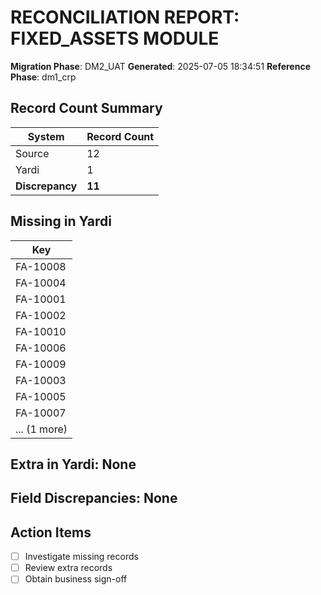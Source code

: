 # RECONCILIATION REPORT: FIXED_ASSETS MODULE

**Migration Phase**: DM2_UAT
**Generated**: 2025-07-05 18:34:51
**Reference Phase**: dm1_crp

## Record Count Summary
| System | Record Count |
|--------|--------------|
| Source | 12 |
| Yardi | 1 |
| **Discrepancy** | **11** |

## Missing in Yardi
| Key |
|-----|
| FA-10008 |
| FA-10004 |
| FA-10001 |
| FA-10002 |
| FA-10010 |
| FA-10006 |
| FA-10009 |
| FA-10003 |
| FA-10005 |
| FA-10007 |
| ... (1 more) |

## Extra in Yardi: None

## Field Discrepancies: None

## Action Items
- [ ] Investigate missing records
- [ ] Review extra records
- [ ] Obtain business sign-off
